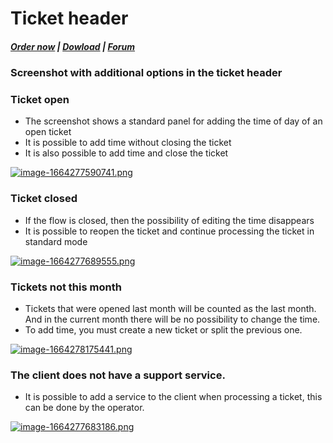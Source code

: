 # Ticket header

#####  [Order now](https://puqcloud.com/index.php?rp=/store/whmcs-module-support-by-time) | [Dowload](https://download.puqcloud.com/WHMCS/servers/PUQ_WHMCS-Support-by-time/) | [Forum](https://forum.puqcloud.com/viewforum.php?f=16&sid=70e2200ace4c96111dceb1ef1a4b6393)

### Screenshot with additional options in the ticket header

### Ticket open

- The screenshot shows a standard panel for adding the time of day of an open ticket
- It is possible to add time without closing the ticket
- It is also possible to add time and close the ticket

[![image-1664277590741.png](https://doc.puq.info/uploads/images/gallery/2022-09/scaled-1680-/image-1664277590741.png)](https://doc.puq.info/uploads/images/gallery/2022-09/image-1664277590741.png)

### Ticket closed

- If the flow is closed, then the possibility of editing the time disappears
- It is possible to reopen the ticket and continue processing the ticket in standard mode

[![image-1664277689555.png](https://doc.puq.info/uploads/images/gallery/2022-09/scaled-1680-/image-1664277689555.png)](https://doc.puq.info/uploads/images/gallery/2022-09/image-1664277689555.png)

### Tickets not this month

- Tickets that were opened last month will be counted as the last month. And in the current month there will be no possibility to change the time.
- To add time, you must create a new ticket or split the previous one.

[![image-1664278175441.png](https://doc.puq.info/uploads/images/gallery/2022-09/scaled-1680-/image-1664278175441.png)](https://doc.puq.info/uploads/images/gallery/2022-09/image-1664278175441.png)

### The client does not have a support service.

- It is possible to add a service to the client when processing a ticket, this can be done by the operator.

[![image-1664277683186.png](https://doc.puq.info/uploads/images/gallery/2022-09/scaled-1680-/image-1664277683186.png)](https://doc.puq.info/uploads/images/gallery/2022-09/image-1664277683186.png)
